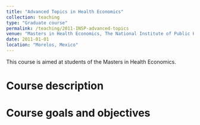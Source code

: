 ```yaml
---
title: "Advanced Topics in Health Economics"
collection: teaching
type: "Graduate course"
permalink: /teaching/2011-INSP-advanced-topics
venue: "Masters in Health Economics, The National Institute of Public Health of Mexico (INSP)"
date: 2011-01-01
location: "Morelos, Mexico"
---
```


This course is aimed at students of the Masters in Health Economics.

Course description
======

Course goals and objectives
======

